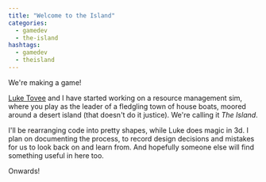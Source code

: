 ```yaml
---
title: "Welcome to the Island"
categories:
  - gamedev
  - the-island
hashtags:
  - gamedev
  - theisland
---
```

We're making a game!

[Luke Tovee](http://www.luketovee.com/) and I have started working on a resource management sim, where you play as the leader of a fledgling town of house boats, moored around a desert island (that doesn't do it justice). We're calling it *The Island*.

I'll be rearranging code into pretty shapes, while Luke does magic in 3d. I plan on documenting the process, to record design decisions and mistakes for us to look back on and learn from. And hopefully someone else will find something useful in here too.

Onwards!
